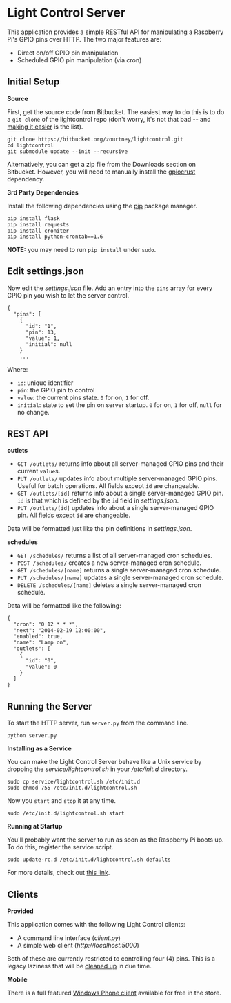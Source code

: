 Light Control Server
====================

This application provides a simple RESTful API for manipulating a Raspberry Pi's GPIO pins over HTTP. The two major features are:

 - Direct on/off GPIO pin manipulation
 - Scheduled GPIO pin manipulation (via cron)

Initial Setup
-------------

**Source**

First, get the source code from Bitbucket. The easiest way to do this is to do a `git clone` of the lightcontrol repo (don't worry, it's not that bad -- and [making it easier](https://bitbucket.org/zourtney/lightcontrol/issue/1/medium-make-easily-installable) is the list).

    git clone https://bitbucket.org/zourtney/lightcontrol.git
    cd lightcontrol
    git submodule update --init --recursive

Alternatively, you can get a zip file from the Downloads section on Bitbucket. However, you will need to manually install the [gpiocrust](https://github.com/zourtney/gpiocrust) dependency.

**3rd Party Dependencies**

Install the following dependencies using the [pip](https://pypi.python.org/pypi/pip/) package manager.

    pip install flask
    pip install requests
    pip install croniter
    pip install python-crontab==1.6

**NOTE:** you may need to run `pip install` under `sudo`.

Edit settings.json
------------------

Now edit the *settings.json* file. Add an entry into the `pins` array for every GPIO pin you wish to let the server control.

    {
      "pins": [
        {
          "id": "1",
          "pin": 13,
          "value": 1,
          "initial": null
        }
        ...

Where:

- `id`: unique identifier
- `pin`: the GPIO pin to control
- `value`: the current pins state. `0` for on, `1` for off.
- `initial`: state to set the pin on server startup. `0` for on, `1` for off, `null` for no change.

REST API
--------

**outlets**

- `GET /outlets/` returns info about all server-managed GPIO pins and their current `value`s.
- `PUT /outlets/` updates info about multiple server-managed GPIO pins. Useful for batch operations. All fields except `id` are changeable.
- `GET /outlets/[id]` returns info about a single server-managed GPIO pin. `id` is that which is defined by the `id` field in *settings.json*.
- `PUT /outlets/[id]` updates info about a single server-managed GPIO pin. All fields except `id` are changeable.

Data will be formatted just like the pin definitions in *settings.json*.

**schedules**

- `GET /schedules/` returns a list of all server-managed cron schedules.
- `POST /schedules/` creates a new server-managed cron schedule.
- `GET /schedules/[name]` returns a single server-managed cron schedule.
- `PUT /schedules/[name]` updates a single server-managed cron schedule.
- `DELETE /schedules/[name]` deletes a single server-managed cron schedule.

Data will be formatted like the following:

    {
      "cron": "0 12 * * *", 
      "next": "2014-02-19 12:00:00", 
      "enabled": true, 
      "name": "Lamp on", 
      "outlets": [
        {
          "id": "0", 
          "value": 0
        }
      ]
    }

Running the Server
------------------

To start the HTTP server, run `server.py` from the command line.

    python server.py

**Installing as a Service**

You can make the Light Control Server behave like a Unix service by dropping the *service/lightcontrol.sh* in your */etc/init.d* directory.

    sudo cp service/lightcontrol.sh /etc/init.d
    sudo chmod 755 /etc/init.d/lightcontrol.sh

Now you `start` and `stop` it at any time.

    sudo /etc/init.d/lightcontrol.sh start

**Running at Startup**

You'll probably want the server to run as soon as the Raspberry Pi boots up. To do this, register the service script.

    sudo update-rc.d /etc/init.d/lightcontrol.sh defaults

For more details, check out [this link](http://www.stuffaboutcode.com/2012/06/raspberry-pi-run-program-at-start-up.html).

Clients
-------

**Provided**

This application comes with the following Light Control clients:

- A command line interface (*client.py*)
- A simple web client (*http://localhost:5000*)

Both of these are currently restricted to controlling four (4) pins. This is a legacy laziness that will be [cleaned up](https://bitbucket.org/zourtney/lightcontrol/issue/6/small-make-cli-and-web-client-handle) in due time.

**Mobile**

There is a full featured [Windows Phone client](http://www.windowsphone.com/en-us/store/app/lightcontrol/76eaf03e-8970-4957-bcca-d59486d2475f) available for free in the store.
